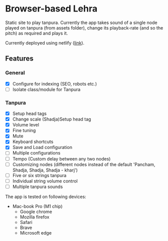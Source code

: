 # Browser-based Lehra

Static site to play tanpura. Currently the app takes sound of a single node played on tanpura (from assets folder), change its playback-rate (and so the pitch) as required and plays it.

Currently deployed using netlify ([link](https://browser-lehra.netlify.app)).

## Features

### General

- [x] Configure for indexing (SEO, robots etc.)
- [ ] Isolate class/module for Tanpura

### Tanpura

- [x] Setup head tags
- [x] Change scale (Shadja)Setup head tag
- [x] Volume level
- [x] Fine tuning
- [x] Mute
- [x] Keyboard shortcuts
- [x] Save and Load configuration
- [ ] Multiple configurations
- [ ] Tempo (Custom delay between any two nodes)
- [ ] Customizing nodes (different nodes instead of the default 'Pancham, Shadja, Shadja, Shadja - kharj')
- [ ] Five or six strings tanpura
- [ ] Individual string volume control
- [ ] Multiple tanpura sounds

The app is tested on following devices:

- Mac-book Pro (M1 chip)
  - Google chrome
  - Mozilla firefox
  - Safari
  - Brave
  - Microsoft edge
